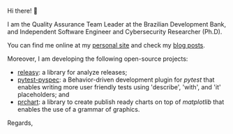 Hi there! 👋

I am the Quality Assurance Team Leader at the Brazilian Development Bank, and
Independent Software Engineer and Cybersecurity Researcher (Ph.D).

You can find me online at my [personal site](https://felipecrp.github.io) and
check my [blog posts](https://felipecrp.github.io/posts).

Moreover, I am developing the following open-source projects:

  - [releasy](https://github.com/gems-uff/releasy): a library for analyze releases;
  - [pytest-pyspec](https://github.com/felipecrp/pytest-pyspec): a
    Behavior-driven development plugin for _pytest_ that enables writing more user
    friendly tests using 'describe', 'with', and 'it' placeholders; and
  - [prchart](https://github.com/felipecrp/prchart): a library to create publish
    ready charts on top of _matplotlib_ that enables the use of a grammar of
    graphics.

Regards,
